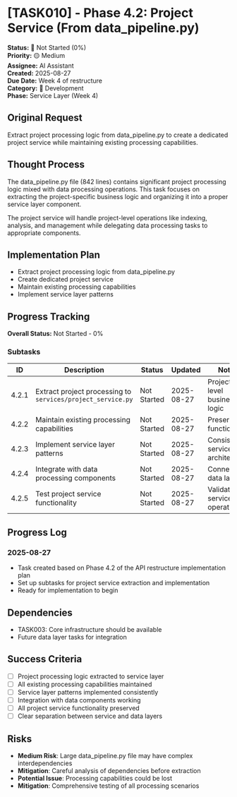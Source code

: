 # [TASK010] - Phase 4.2: Project Service (From data_pipeline.py)

**Status:** 🔴 Not Started (0%)  
**Priority:** 🟡 Medium  
**Assignee:** AI Assistant  
**Created:** 2025-08-27  
**Due Date:** Week 4 of restructure  
**Category:** 🔧 Development  
**Phase:** Service Layer (Week 4)

## Original Request
Extract project processing logic from data_pipeline.py to create a dedicated project service while maintaining existing processing capabilities.

## Thought Process
The data_pipeline.py file (842 lines) contains significant project processing logic mixed with data processing operations. This task focuses on extracting the project-specific business logic and organizing it into a proper service layer component.

The project service will handle project-level operations like indexing, analysis, and management while delegating data processing tasks to appropriate components.

## Implementation Plan
- Extract project processing logic from data_pipeline.py
- Create dedicated project service
- Maintain existing processing capabilities
- Implement service layer patterns

## Progress Tracking

**Overall Status:** Not Started - 0%

### Subtasks
| ID | Description | Status | Updated | Notes |
|----|-------------|--------|---------|-------|
| 4.2.1 | Extract project processing to `services/project_service.py` | Not Started | 2025-08-27 | Project-level business logic |
| 4.2.2 | Maintain existing processing capabilities | Not Started | 2025-08-27 | Preserve all functionality |
| 4.2.3 | Implement service layer patterns | Not Started | 2025-08-27 | Consistent service architecture |
| 4.2.4 | Integrate with data processing components | Not Started | 2025-08-27 | Connect to data layer |
| 4.2.5 | Test project service functionality | Not Started | 2025-08-27 | Validate service operations |

## Progress Log
### 2025-08-27
- Task created based on Phase 4.2 of the API restructure implementation plan
- Set up subtasks for project service extraction and implementation
- Ready for implementation to begin

## Dependencies
- TASK003: Core infrastructure should be available
- Future data layer tasks for integration

## Success Criteria
- [ ] Project processing logic extracted to service layer
- [ ] All existing processing capabilities maintained
- [ ] Service layer patterns implemented consistently
- [ ] Integration with data components working
- [ ] All project service functionality preserved
- [ ] Clear separation between service and data layers

## Risks
- **Medium Risk**: Large data_pipeline.py file may have complex interdependencies
- **Mitigation**: Careful analysis of dependencies before extraction
- **Potential Issue**: Processing capabilities could be lost
- **Mitigation**: Comprehensive testing of all processing scenarios
